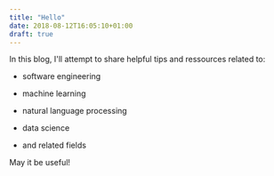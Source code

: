 ```yaml
---
title: "Hello"
date: 2018-08-12T16:05:10+01:00
draft: true
---
```

In this blog, I'll attempt to share helpful tips and ressources related to:

- software engineering

- machine learning

- natural language processing

- data science

- and related fields

May it be useful!